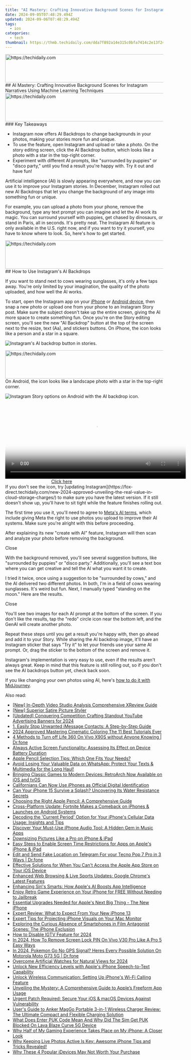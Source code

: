 ```yaml
---
title: "AI Mastery: Crafting Innovative Background Scenes for Instagram Narratives Using Machine Learning Techniques"
date: 2024-09-05T07:48:29.494Z
updated: 2024-09-06T07:48:29.494Z
tags:
  - ios
categories:
  - tech
thumbnail: https://thmb.techidaily.com/dda7f892a14e315c0bfa7414c2e13f2432b695f38c3a471ddf15f2d24d24baec.jpg
---
```


<!-- affiliate ads begin -->
<a href="https://appsumo.8odi.net/c/5597632/2049364/7443" target="_top" id="2049364">
  <img src="//a.impactradius-go.com/display-ad/7443-2049364" border="0" alt="https://techidaily.com" width="728" height="90"/>
</a>
<img height="0" width="0" src="https://appsumo.8odi.net/i/5597632/2049364/7443" style="position:absolute;visibility:hidden;" border="0" />
<!-- affiliate ads end -->
## AI Mastery: Crafting Innovative Background Scenes for Instagram Narratives Using Machine Learning Techniques

<!-- affiliate ads begin -->
<a href="https://aligracehair.sjv.io/c/5597632/2115937/19272" target="_top" id="2115937">
  <img src="//a.impactradius-go.com/display-ad/19272-2115937" border="0" alt="https://techidaily.com" width="728" height="90"/>
</a>
<img height="0" width="0" src="https://aligracehair.sjv.io/i/5597632/2115937/19272" style="position:absolute;visibility:hidden;" border="0" />
<!-- affiliate ads end -->
### Key Takeaways

* Instagram now offers AI Backdrops to change backgrounds in your photos, making your stories more fun and unique.
* To use the feature, open Instagram and upload or take a photo. On the story editing screen, click the AI Backdrop button, which looks like a photo with a star in the top-right corner.
* Experiment with different AI prompts, like "surrounded by puppies" or "disco party," until you find a result you're happy with. Try it out and have fun!

 Artificial intelligence (AI) is slowly appearing everywhere, and now you can use it to improve your Instagram stories. In December, Instagram rolled out new AI Backdrops that let you change the background of any image into something fun or unique.

 For example, you can upload a photo from your phone, remove the background, type any text prompt you can imagine and let the AI work its magic. You can surround yourself with puppies, get chased by dinosaurs, or stand in Paris, all in seconds. It's pretty neat. The Instagram AI feature is only available in the U.S. right now, and if you want to try it yourself, you have to know where to look. So, here's how to get started.

<!-- affiliate ads begin -->
<a href="https://dhgate.sjv.io/c/5597632/1186802/12108" target="_top" id="1186802">
  <img src="//a.impactradius-go.com/display-ad/12108-1186802" border="0" alt="https://techidaily.com" width="728" height="90"/>
</a>
<img height="0" width="0" src="https://dhgate.sjv.io/i/5597632/1186802/12108" style="position:absolute;visibility:hidden;" border="0" />
<!-- affiliate ads end -->
##  How to Use Instagram's AI Backdrops

 If you want to stand next to cows wearing sunglasses, it's only a few taps away. You're only limited by your imagination, the quality of the photo uploaded, and how well the AI works.

 To start, open the Instagram app on your [iPhone](https://apps.apple.com/us/app/instagram/id389801252) or [Android device](https://www.anrdoezrs.net/links/3607085/type/dlg/sid/UUhtgUeUpU2001467/https://play.google.com/store/apps/details?id=com.instagram.android), then snap a new photo or upload one from your phone to an Instagram Story post. Make sure the subject doesn't take up the entire screen, giving the AI more space to create something fun. Once you're on the Story editing screen, you'll see the new "AI Backdrop" button at the top of the screen next to the resize, text (Aa), and stickers buttons. On iPhone, the icon looks like a person and a star in a square.

![Instagram's AI backdrop button in stories.](https://static1.howtogeekimages.com/wordpress/wp-content/uploads/2023/12/img_20231228_114925_067.jpg) 

<!-- affiliate ads begin -->
<a href="https://appsumo.8odi.net/c/5597632/2123734/7443" target="_top" id="2123734">
  <img src="//a.impactradius-go.com/display-ad/7443-2123734" border="0" alt="https://techidaily.com" width="728" height="90"/>
</a>
<img height="0" width="0" src="https://appsumo.8odi.net/i/5597632/2123734/7443" style="position:absolute;visibility:hidden;" border="0" />
<!-- affiliate ads end -->
 On Android, the icon looks like a landscape photo with a star in the top-right corner.

![Instagram Story options on Android with the AI backdrop icon.](https://static1.howtogeekimages.com/wordpress/wp-content/uploads/2023/12/screenshot_20231228-125542.png) 

<!-- affiliate ads begin -->
<span id="1982461">
					<video width="576" height="240" style="cursor:pointer"
           poster="//a.impactradius-go.com/display-clicktoplayimage/1982461.png"
           onclick="if(!this.playClicked){this.play();this.setAttribute('controls',true);this.playClicked=true;}">
	   <source src="//a.impactradius-go.com/display-ad/22993-1982461">
	   <img src="//a.impactradius-go.com/display-clicktoplayimage/1982461.png" style="border: none; height: 100%; width: 100%; object-fit: contain">
	</video>
	<div style="width:360px;text-align:center"><a href="javascript:window.open(decodeURIComponent('https%3A%2F%2Fhomestyler.sjv.io%2Fc%2F5597632%2F1982461%2F22993'), '_blank');void(0);">Click here</a></div>
</span>
<img height="0" width="0" src="https://imp.pxf.io/i/5597632/1982461/22993" style="position:absolute;visibility:hidden;" border="0" />
<!-- affiliate ads end -->
 If you don't see the icon, try [updating Instagram](https://fox-direct.techidaily.com/new-2024-approved-unveiling-the-real-value-in-cloud-storage-charges/) to make sure you have the latest version. If it still doesn't show up, you'll have to sit tight while the feature finishes rolling out.

 The first time you use it, you'll need to agree to [Meta's AI terms](https://www.facebook.com/policies/other-policies/ais-terms), which include giving Meta the right to use photos you upload to improve their AI systems. Make sure you're alright with this before proceeding.

 After explaining its new "create with AI" feature, Instagram will then scan and analyze your photo before removing the background.

Close 

 With the background removed, you'll see several suggestion buttons, like "surrounded by puppies" or "disco party." Additionally, you'll see a text box where you can get creative and tell the AI what you want it to create.

 I tried it twice, once using a suggestion to be "surrounded by cows," and the AI delivered two different photos. In both, I'm in a field of cows wearing sunglasses. It's weird but fun. Next, I manually typed "standing on the moon." Here are the results.

Close 

 You'll see two images for each AI prompt at the bottom of the screen. If you don't like the results, tap the "redo" circle icon near the bottom left, and the GenAI will create another photo.

 Repeat these steps until you get a result you're happy with, then go ahead and add it to your Story. While sharing the AI backdrop image, it'll have an Instagram sticker that says "Try it" to let your friends use your same AI prompt. Or, drag the sticker to the bottom of the screen and remove it.

 Instagram's implementation is very easy to use, even if the results aren't always great. Keep in mind that this feature is still rolling out, so if you don't see the AI backdrops button yet, check back soon.

 If you like changing your own photos using AI, here's [how to do it with MidJourney](https://buynow-tips.techidaily.com/review-of-audews-portable-air-compressor-unmatched-portability-and-dependability/).

<ins class="adsbygoogle"
     style="display:block"
     data-ad-format="autorelaxed"
     data-ad-client="ca-pub-7571918770474297"
     data-ad-slot="1223367746"></ins>



<ins class="adsbygoogle"
     style="display:block"
     data-ad-client="ca-pub-7571918770474297"
     data-ad-slot="8358498916"
     data-ad-format="auto"
     data-full-width-responsive="true"></ins>

<span class="atpl-alsoreadstyle">Also read:</span>
<div><ul>
<li><a href="https://fox-direct.techidaily.com/new-in-depth-video-studio-analysis-comprehensive-xreview-guide/"><u>[New] In-Depth Video Studio Analysis  Comprehensive XReview Guide</u></a></li>
<li><a href="https://some-guidance.techidaily.com/new-superior-satire-picture-styler/"><u>[New] Superior Satire Picture Styler</u></a></li>
<li><a href="https://youtube-lab.techidaily.com/ed-conquering-competition-crafting-standout-youtube-advertising-banners-for-2024/"><u>[Updated] Conquering Competition  Crafting Standout YouTube Advertising Banners for 2024</u></a></li>
<li><a href="https://os-tips.techidaily.com/1-easily-stop-unwanted-imessage-contacts-a-step-by-step-guide/"><u>1. Easily Stop Unwanted iMessage Contacts: A Step-by-Step Guide</u></a></li>
<li><a href="https://extra-approaches.techidaily.com/2024-approved-mastering-cinematic-coloring-the-11-best-tutorials-ever/"><u>2024 Approved  Mastering Cinematic Coloring  The 11 Best Tutorials Ever</u></a></li>
<li><a href="https://location-fake.techidaily.com/4-methods-to-turn-off-life-360-on-vivo-x90s-without-anyone-knowing-drfone-by-drfone-virtual-android/"><u>4 Methods to Turn off Life 360 On Vivo X90S without Anyone Knowing | Dr.fone</u></a></li>
<li><a href="https://os-tips.techidaily.com/always-active-screen-functionality-assessing-its-effect-on-device-battery-duration/"><u>Always Active Screen Functionality: Assessing Its Effect on Device Battery Duration</u></a></li>
<li><a href="https://os-tips.techidaily.com/apple-pencil-selection-tips-which-one-fits-your-needs/"><u>Apple Pencil Selection Tips: Which One Fits Your Needs?</u></a></li>
<li><a href="https://os-tips.techidaily.com/avoid-losing-your-valuable-data-on-whatsapp-protect-your-texts-and-multimedia-for-the-long-haul/"><u>Avoid Losing Your Valuable Data on WhatsApp: Protect Your Texts & Multimedia for the Long Haul!</u></a></li>
<li><a href="https://os-tips.techidaily.com/bringing-classic-games-to-modern-devices-retroarch-now-available-on-ios-and-tvos/"><u>Bringing Classic Games to Modern Devices: RetroArch Now Available on iOS and tvOS</u></a></li>
<li><a href="https://os-tips.techidaily.com/californians-can-now-use-iphones-as-official-digital-identification/"><u>Californians Can Now Use iPhones as Official Digital Identification</u></a></li>
<li><a href="https://os-tips.techidaily.com/can-your-iphone-15-survive-a-splash-uncovering-its-water-resistance-secrets/"><u>Can Your iPhone 15 Survive a Splash? Uncovering Its Water Resistance Secrets</u></a></li>
<li><a href="https://os-tips.techidaily.com/choosing-the-right-apple-pencil-a-comprehensive-guide/"><u>Choosing the Right Apple Pencil: A Comprehensive Guide</u></a></li>
<li><a href="https://os-tips.techidaily.com/cross-platform-update-fortnite-makes-a-comeback-on-iphones-and-launches-on-android-systems/"><u>Cross-Platform Update: Fortnite Makes a Comeback on iPhones & Launches on Android Systems</u></a></li>
<li><a href="https://os-tips.techidaily.com/decoding-the-current-period-option-for-your-iphones-cellular-data-usage-insights-and-tips/"><u>Decoding the 'Current Period' Option for Your iPhone's Cellular Data Usage: Insights and Tips</u></a></li>
<li><a href="https://os-tips.techidaily.com/discover-your-must-use-iphone-audio-tool-a-hidden-gem-in-music-apps/"><u>Discover Your Must-Use iPhone Audio Tool: A Hidden Gem in Music Apps</u></a></li>
<li><a href="https://os-tips.techidaily.com/downsizing-pictures-like-a-pro-on-iphone-and-ipad/"><u>Downsizing Pictures Like a Pro on iPhone & iPad</u></a></li>
<li><a href="https://os-tips.techidaily.com/easy-steps-to-enable-screen-time-restrictions-for-apps-on-apples-iphone-and-ipad/"><u>Easy Steps to Enable Screen Time Restrictions for Apps on Apple's iPhone & iPad</u></a></li>
<li><a href="https://review-topics.techidaily.com/edit-and-send-fake-location-on-telegram-for-your-tecno-pop-7-pro-in-3-ways-drfone-by-drfone-virtual-android/"><u>Edit and Send Fake Location on Telegram For your Tecno Pop 7 Pro in 3 Ways | Dr.fone</u></a></li>
<li><a href="https://os-tips.techidaily.com/effective-solutions-for-when-you-cant-access-the-apple-app-store-on-your-ios-device/"><u>Effective Solutions for When You Can't Access the Apple App Store on Your iOS Device</u></a></li>
<li><a href="https://os-tips.techidaily.com/enhanced-web-browsing-and-live-sports-updates-google-chromes-latest-features/"><u>Enhanced Web Browsing & Live Sports Updates: Google Chrome's Latest Features</u></a></li>
<li><a href="https://os-tips.techidaily.com/enhancing-siris-smarts-how-apples-ai-boosts-app-intelligence/"><u>Enhancing Siri's Smarts: How Apple's AI Boosts App Intelligence</u></a></li>
<li><a href="https://os-tips.techidaily.com/enjoy-retro-game-experience-on-your-iphone-for-free-without-needing-to-jailbreak/"><u>Enjoy Retro Game Experience on Your iPhone for FREE Without Needing to Jailbreak</u></a></li>
<li><a href="https://os-tips.techidaily.com/essential-upgrades-needed-for-apples-next-big-thing-the-new-iphone/"><u>Essential Upgrades Needed for Apple's Next Big Thing - The New iPhone</u></a></li>
<li><a href="https://buynow-reviews.techidaily.com/expert-review-what-to-expect-from-your-new-iphone-13/"><u>Expert Review: What to Expect From Your New iPhone 13</u></a></li>
<li><a href="https://os-tips.techidaily.com/expert-tips-for-projecting-iphone-visuals-on-your-mac-monitor/"><u>Expert Tips for Projecting iPhone Visuals on Your Mac Monitor</u></a></li>
<li><a href="https://os-tips.techidaily.com/exploring-the-curious-absence-of-smartphones-in-film-antagonist-scenes-the-iphone-exclusion/"><u>Exploring the Curious Absence of Smartphones in Film Antagonist Scenes: The iPhone Exclusion</u></a></li>
<li><a href="https://instagram-videos.techidaily.com/how-to-disable-igtv-feature-for-2024/"><u>How to Disable IGTV Feature for 2024</u></a></li>
<li><a href="https://unlock-android.techidaily.com/in-2024-how-to-remove-screen-lock-pin-on-vivo-v30-pro-like-a-pro-5-easy-ways-by-drfone-android/"><u>In 2024, How To Remove Screen Lock PIN On Vivo V30 Pro Like A Pro 5 Easy Ways</u></a></li>
<li><a href="https://android-pokemon-go.techidaily.com/in-2024-pokemon-go-no-gps-signal-heres-every-possible-solution-on-motorola-moto-g73-5g-drfone-by-drfone-virtual-android/"><u>In 2024, Pokemon Go No GPS Signal? Heres Every Possible Solution On Motorola Moto G73 5G | Dr.fone</u></a></li>
<li><a href="https://facebook-video-footage.techidaily.com/overcome-artificial-watches-for-natural-views-for-2024/"><u>Overcome Artificial Watches for Natural Views for 2024</u></a></li>
<li><a href="https://os-tips.techidaily.com/unlock-new-efficiency-levels-with-apples-iphone-speech-to-text-capability/"><u>Unlock New Efficiency Levels with Apple's iPhone Speech-to-Text Capability</u></a></li>
<li><a href="https://os-tips.techidaily.com/unlock-wireless-communication-setting-up-iphones-wi-fi-calling-feature/"><u>Unlock Wireless Communication: Setting Up iPhone's Wi-Fi Calling Feature</u></a></li>
<li><a href="https://os-tips.techidaily.com/unveiling-the-mystery-a-comprehensive-guide-to-apples-freeform-app-usage/"><u>Unveiling the Mystery: A Comprehensive Guide to Apple’s Freeform App Usage</u></a></li>
<li><a href="https://os-tips.techidaily.com/urgent-patch-required-secure-your-ios-and-macos-devices-against-vulnerability/"><u>Urgent Patch Required: Secure Your iOS & macOS Devices Against Vulnerability</u></a></li>
<li><a href="https://os-tips.techidaily.com/users-guide-to-anker-maggo-portable-3-in-1-wireless-charger-review-the-ultimate-compact-and-flexible-charging-solution/"><u>User's Guide to Anker MagGo Portable 3-in-1 Wireless Charger Review: The Ultimate Compact and Flexible Charging Solution</u></a></li>
<li><a href="https://sim-unlock.techidaily.com/what-does-enter-puk-code-mean-and-why-did-the-sim-get-puk-blocked-on-lava-blaze-curve-5g-device-by-drfone-android/"><u>What Does Enter PUK Code Mean And Why Did The Sim Get PUK Blocked On Lava Blaze Curve 5G Device</u></a></li>
<li><a href="https://os-tips.techidaily.com/why-half-of-my-gaming-experience-takes-place-on-my-iphone-a-closer-look/"><u>Why Half of My Gaming Experience Takes Place on My iPhone: A Closer Look</u></a></li>
<li><a href="https://os-tips.techidaily.com/why-keeping-live-photos-active-is-key-awesome-iphone-tips-and-tricks-revealed/"><u>Why Keeping Live Photos Active Is Key: Awesome iPhone Tips and Tricks Revealed!</u></a></li>
<li><a href="https://os-tips.techidaily.com/why-these-4-popular-idevices-may-not-worth-your-purchase/"><u>Why These 4 Popular iDevices May Not Worth Your Purchase</u></a></li>
</ul></div>

